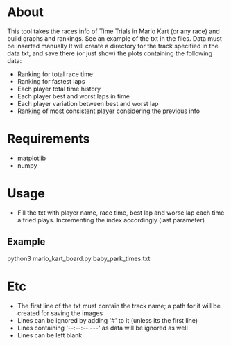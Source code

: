 # About
This tool takes the races info of Time Trials in Mario Kart (or any race) and build graphs and rankings. See an example of the txt in the files.
Data must be inserted manually
It will create a directory for the track specified in the data txt, and save there (or just show) the plots containing the following data:
* Ranking for total race time
* Ranking for fastest laps
* Each player total time history
* Each player best and worst laps in time
* Each player variation between best and worst lap
* Ranking of most consistent player considering the previous info

# Requirements
* matplotlib
* numpy

# Usage
* Fill the txt with player name, race time, best lap and worse lap each time a fried plays. Incrementing the index accordingly (last parameter)

## Example
python3 mario_kart_board.py baby_park_times.txt

# Etc
* The first line of the txt must contain the track name; a path for it will be created for saving the images
* Lines can be ignored by adding '#' to it (unless its the first line)
* Lines containing '--:--:--.---' as data will be ignored as well
* Lines can be left blank
